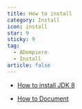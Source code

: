 ```yaml
---
title: How to install
category: Install
icon: install
star: 9
sticky: 9
tag:
  - ADempiere
  - Install
article: false
---
```


- [How to install JDK 8](./installing-jdk8.md)

- [How to Document](./)